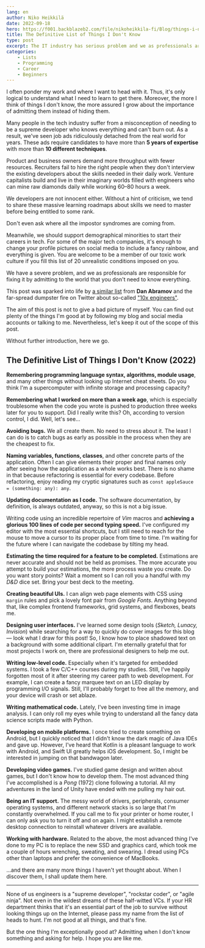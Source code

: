```yaml
---
lang: en
author: Niko Heikkilä
date: 2022-09-18
hero: https://f001.backblazeb2.com/file/nikoheikkila-fi/Blog/things-i-don-t-know.png
title: The Definitive List of Things I Don't Know
type: post
excerpt: The IT industry has serious problem and we as professionals are responsible for fixing it by admitting the world that we don't need to know everything.
categories:
    - Lists
    - Programming
    - Career
    - Beginners
---
```


I often ponder my work and where I want to head with it. Thus, it's only logical to understand what I need to learn to get there. Moreover, the more I think of things I don't know, the more assured I grow about the importance of admitting them instead of hiding them.

Many people in the tech industry suffer from a misconception of needing to be a supreme developer who knows everything and can't burn out. As a result, we've seen job ads ridiculously detached from the real world for years. These ads require candidates to have more than **5 years of expertise** with more than **10 different techniques**.

Product and business owners demand more throughput with fewer resources. Recruiters fail to hire the right people when they don't interview the existing developers about the skills needed in their daily work. Venture capitalists build and live in their imaginary worlds filled with engineers who can mine raw diamonds daily while working 60–80 hours a week.

We developers are not innocent either. Without a hint of criticism, we tend to share these massive learning roadmaps about skills we need to master before being entitled to some rank.

Don't even ask where all the impostor syndromes are coming from.

Meanwhile, we should support demographical minorities to start their careers in tech. For some of the major tech companies, it's enough to change your profile pictures on social media to include a fancy rainbow, and everything is given. You are welcome to be a member of our toxic work culture if you fill this list of 20 unrealistic conditions imposed on you.

We have a severe problem, and we as professionals are responsible for fixing it by admitting to the world that you don't need to know everything.

This post was sparked into life by [a similar list](https://overreacted.io/things-i-dont-know-as-of-2018/) from **Dan Abramov** and the far-spread dumpster fire on Twitter about so-called ["10x engineers"](https://twitter.com/skirani/status/1149302828420067328).

The aim of this post is not to give a bad picture of myself. You can find out plenty of the things I'm good at by following my blog and social media accounts or talking to me. Nevertheless, let's keep it out of the scope of this post.

Without further introduction, here we go.

## The Definitive List of Things I Don't Know (2022)

**Remembering programming language syntax, algorithms, module usage**, and many other things without looking up Internet cheat sheets. Do you think I'm a supercomputer with infinite storage and processing capacity?

**Remembering what I worked on more than a week ago**, which is especially troublesome when the code you wrote is pushed to production three weeks later for you to support. Did I really write this? Oh, according to version control, I did. Well, let's see…

**Avoiding bugs.** We all create them. No need to stress about it. The least I can do is to catch bugs as early as possible in the process when they are the cheapest to fix.

**Naming variables, functions, classes**, and other concrete parts of the application. Often I can give elements their proper and final names only after seeing how the application as a whole works best. There is no shame in that because refactoring is essential for every codebase. Before refactoring, enjoy reading my cryptic signatures such as `const appleSauce = (something: any): any`.

**Updating documentation as I code.** The software documentation, by definition, is always outdated, anyway, so this is not a big issue.

Writing code using an incredible repertoire of _Vim_ macros and **achieving a glorious 100 lines of code per second typing speed.** I've configured my editor with the most essential shortcuts, but I still need to reach for the mouse to move a cursor to its proper place from time to time. I'm waiting for the future where I can navigate the codebase by tilting my head.

**Estimating the time required for a feature to be completed.** Estimations are never accurate and should not be held as promises. The more accurate you attempt to build your estimations, the more process waste you create. Do you want story points? Wait a moment so I can roll you a handful with my _D&D_ dice set. Bring your best deck to the meeting.

**Creating beautiful UIs.** I can align web page elements with CSS using `margin` rules and pick a lovely font pair from _Google Fonts_. Anything beyond that, like complex frontend frameworks, grid systems, and flexboxes, beats me.

**Designing user interfaces.** I've learned some design tools (_Sketch, Lunacy, Invision_) while searching for a way to quickly do cover images for this blog — look what I draw for this post! So, I know how to place shadowed text on a background with some additional clipart. I'm eternally grateful that for most projects I work on, there are professional designers to help me out.

**Writing low-level code.** Especially when it's targeted for embedded systems. I took a few C/C++ courses during my studies. Still, I've happily forgotten most of it after steering my career path to web development. For example, I can create a fancy marquee text on an LED display by programming I/O signals. Still, I'll probably forget to free all the memory, and your device will crash or set ablaze.

**Writing mathematical code.** Lately, I've been investing time in image analysis. I can only roll my eyes while trying to understand all the fancy data science scripts made with Python.

**Developing on mobile platforms.** I once tried to create something on Android, but I quickly noticed that I didn't know the dark magic of Java IDEs and gave up. However, I've heard that Kotlin is a pleasant language to work with Android, and Swift UI greatly helps iOS development. So, I might be interested in jumping on that bandwagon later.

**Developing video games.** I've studied game design and written about games, but I don't know how to develop them. The most advanced thing I've accomplished is a _Pong_ (1972) clone following a tutorial. All my adventures in the land of Unity have ended with me pulling my hair out.

**Being an IT support.** The messy world of drivers, peripherals, consumer operating systems, and different network stacks is so large that I'm constantly overwhelmed. If you call me to fix your printer or home router, I can only ask you to turn it off and on again. I might establish a remote desktop connection to reinstall whatever drivers are available.

**Working with hardware.** Related to the above, the most advanced thing I've done to my PC is to replace the new SSD and graphics card, which took me a couple of hours wrenching, sweating, and swearing. I dread using PCs other than laptops and prefer the convenience of MacBooks.

…and there are many more things I haven't yet thought about. When I discover them, I shall update them here.

---

None of us engineers is a "supreme developer", "rockstar coder", or "agile ninja". Not even in the wildest dreams of these half-witted VCs. If your HR department thinks that it's an essential part of the job to survive without looking things up on the Internet, please pass my name from the list of heads to hunt. I'm not good at all things, and that's fine.

But the one thing I'm exceptionally good at? Admitting when I don't know something and asking for help. I hope you are like me.
